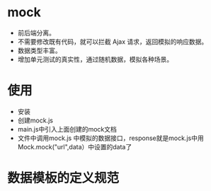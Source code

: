 # mock

- 前后端分离。
- 不需要修改既有代码，就可以拦截 Ajax 请求，返回模拟的响应数据。
- 数据类型丰富。
- 增加单元测试的真实性，通过随机数据，模拟各种场景。

# 使用
- 安装
- 创建mock.js 
- main.js中引入上面创建的mock文档
- 文件中调用mock.js 中模拟的数据接口，response就是mock.js中用Mock.mock("url",data）中设置的data了

# 数据模板的定义规范